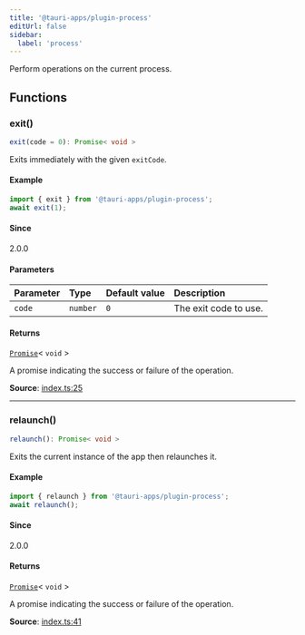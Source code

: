 ```yaml
---
title: '@tauri-apps/plugin-process'
editUrl: false
sidebar:
  label: 'process'
---
```


Perform operations on the current process.

## Functions

### exit()

```ts
exit(code = 0): Promise< void >
```

Exits immediately with the given `exitCode`.

#### Example

```typescript
import { exit } from '@tauri-apps/plugin-process';
await exit(1);
```

#### Since

2.0.0

#### Parameters

| Parameter | Type     | Default value | Description           |
| :-------- | :------- | :------------ | :-------------------- |
| `code`    | `number` | `0`           | The exit code to use. |

#### Returns

[`Promise`](https://developer.mozilla.org/docs/Web/JavaScript/Reference/Global_Objects/Promise)\< `void` \>

A promise indicating the success or failure of the operation.

**Source**: [index.ts:25](https://github.com/tauri-apps/plugins-workspace/blob/v2/plugins/process/guest-js/index.ts#L25)

---

### relaunch()

```ts
relaunch(): Promise< void >
```

Exits the current instance of the app then relaunches it.

#### Example

```typescript
import { relaunch } from '@tauri-apps/plugin-process';
await relaunch();
```

#### Since

2.0.0

#### Returns

[`Promise`](https://developer.mozilla.org/docs/Web/JavaScript/Reference/Global_Objects/Promise)\< `void` \>

A promise indicating the success or failure of the operation.

**Source**: [index.ts:41](https://github.com/tauri-apps/plugins-workspace/blob/v2/plugins/process/guest-js/index.ts#L41)
